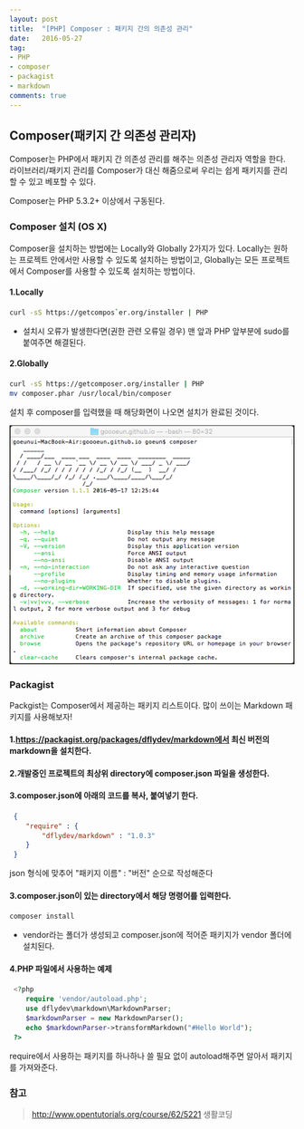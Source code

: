 ```yaml
---
layout: post
title:  "[PHP] Composer : 패키지 간의 의존성 관리"
date:   2016-05-27
tag:
- PHP
- composer
- packagist
- markdown
comments: true
---
```


## Composer(패키지 간 의존성 관리자)

Composer는 PHP에서 패키지 간 의존성 관리를 해주는 의존성 관리자 역할을 한다.
라이브러리/패키지 관리를 Composer가 대신 해줌으로써 우리는 쉽게 패키지를 관리할 수 있고 베포할 수 있다.

Composer는 PHP 5.3.2+ 이상에서 구동된다.

### Composer 설치 (OS X)

Composer을 설치하는 방법에는 Locally와 Globally 2가지가 있다. 
Locally는 원하는 프로젝트 안에서만 사용할 수 있도록 설치하는 방법이고, 
Globally는 모든 프로젝트에서 Composer를 사용할 수 있도록 설치하는 방법이다.

#### 1.Locally
```bash
curl -sS https://getcompos`er.org/installer | PHP
```

* 설치시 오류가 발생한다면(권한 관련 오류일 경우) 맨 앞과 PHP 앞부분에 sudo를 붙여주면 해결된다.

#### 2.Globally
```bash
curl -sS https://getcomposer.org/installer | PHP
mv composer.phar /usr/local/bin/composer
```

 설치 후 composer를 입력했을 때 해당화면이 나오면 설치가 완료된 것이다.

 ![image](../assets/img/post_images/post_php_composer_1.png)



 ### Packagist

 Packgist는 Composer에서 제공하는 패키지 리스트이다. 
 많이 쓰이는 Markdown 패키지를 사용해보자!

#### 1.https://packagist.org/packages/dflydev/markdown에서 최신 버전의 markdown을 설치한다.
#### 2.개발중인 프로젝트의 최상위 directory에 composer.json 파일을 생성한다.
#### 3.composer.json에 아래의 코드를 복사, 붙여넣기 한다.
 ```json
  {
  	 "require" : {
  		 "dflydev/markdown" : "1.0.3"
  	 }
  }
 ```
json 형식에 맞추어 "패키지 이름" : "버전" 순으로 작성해준다

#### 3.composer.json이 있는 directory에서 해당 명령어를 입력한다.
 ```bash
 composer install
 ```

* vendor라는 폴더가 생성되고 composer.json에 적어준 패키지가 vendor 폴더에 설치된다.

#### 4.PHP 파일에서 사용하는 예제
```php
 <?php
 	require 'vendor/autoload.php';
 	use dflydev\markdown\MarkdownParser;
 	$markdownParser = new MarkdownParser();
 	echo $markdownParser->transformMarkdown("#Hello World");
 ?>
 ```

require에서 사용하는 패키지를 하나하나 쓸 필요 없이 autoload해주면 알아서 패키지를 가져와준다.


 ### 참고
 > http://www.opentutorials.org/course/62/5221 생활코딩
